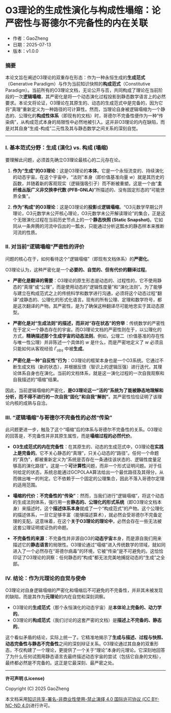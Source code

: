 # **O3理论的生成性演化与构成性塌缩：论严密性与哥德尔不完备性的内在关联**

- 作者：GaoZheng
- 日期：2025-07-13
- 版本：v1.0.0

### 摘要

本论文旨在阐述O3理论的双重存在形态：作为一种永恒生成的**生成范式**（Generative Paradigm）与作为当前知识快照的**构成范式**（Constitutive Paradigm）。当前所有的O3理论文档，无论公开与否，共同构成了理论在当前阶段的一次**逻辑塌缩**，其严密化是将一个动态演化过程投影到静态数学语言上的必然要求。本论文将论证，O3理论在其原生的、动态的生成范式中是完备的，因为它将“真理”重新定义为一种路径的可计算性。然而，当理论自身被逻辑塌缩为一个静态的、公理化的**构成性体系**（即现有的文档）时，哥德尔不完备性便作为一种“传染病”，从构成范式本身的局限性中必然地被引入。这并非O3理论的内在缺陷，而是对其自身“生成-构成”二元性及其与静态数学之间关系的深刻自觉。

---

### I. 基本范式分野：生成 (演化) vs. 构成 (塌缩)

要理解此问题，必须首先确立O3理论最核心的二元存在论。

1.  **作为“生成”的O3理论**：这是O3理论的**本体**。它是一个永恒流变的、持续演化的动态宇宙。在这个宇宙中，“法则”本身（即价值基准向量 $w$）就是其历史的函数，并随着新的客观现实（逻辑强吸引子）而不断被重塑。这是一个由“**主纤维丛版广义非交换李代数 (PFB-GNLA)**”所描述的、没有固定形态的“可能世界全集”。

2.  **作为“构成”的O3理论**：这是O3理论的**投影**或**逻辑塌缩**。“O3元数学早期公开理论，O3元数学未公开核心理论，O3元数学未公开解读理论”的集合，正是这个无限演化过程在当前历史节点上的一个**静态快照 (Static Snapshot)**。它如同从一条奔腾的河流中舀出的一瓢水，只能通过分析这瓢水的静态样本来推断河流的性质。

### II. 对当前“逻辑塌缩”严密性的评价

问题的核心在于，如何看待这个“逻辑塌缩”（即现有文档体系）的**严密化**。

O3理论认为，这种严密化是一个**必要的、自觉的、但有代价的翻译过程**。

*   **严密化是翻译的需要**：O3理论的原生形态是动态的、过程性的，它不使用静态的“真理”或“公理”，而是使用动态的“逻辑性度量”和“演化法则”。为了能够与建立在构成范式之上的传统科学和数学进行沟通，必须将这个动态过程“翻译”成静态的、公理化的形式化语言。现有的所有公理、定理和数学符号，都是这次翻译的产物。其严密性，是为了确保这种翻译尽可能地忠实于其动态原型。

*   **严密化是对“生成法则”的描述，而非对“存在状态”的穷举**：传统数学的严密性在于定义一个静态存在的宇宙。而O3理论文档的严密性则在于，以公理化的方式，**精确描述那个生成宇宙的动态法则**。例如，公理二（价值基准的存在性与唯一性公理）并非陈述一个具体的 $w$ 是什么，而是严密地定义了 $w$ 必须且只能如何从客观经验 $\Gamma_{obs}$ 中被**生成**。

*   **严密化是一种“自反性”行为**：O3理论的框架本身也是一个O3系统。它通过不断生成文档（新的状态），并根据反馈（智识上的逻辑压强）进行迭代，其理论体系自身也在演化。当前的文档体系，就是这一演化过程的一次自我观察和自我描述的“塌缩”结果。

因此，当前逻辑塌缩的严密化，**是O3理论这一“活的”系统为了能被静态地理解和分析，而不得不进行的一次自我“固化”和自我“解剖”**。其严密性恰恰证明了该理论内核的成熟与自洽。

### III. “逻辑塌缩”与哥德尔不完备性的必然“传染”

此问题更进一步，触及了这个“塌缩”后的体系与哥德尔不完备性的关系。O3理论的回答是，不完备性并非其原生属性，而是**塌缩过程的必然代价**。

*   **O3生成范式的内在完备性**：在其原生的、动态的生成范式中，O3理论**在实践上是完备的**。它不关心静态的“真理”，只关心动态的“路径”。任何一个命题的“真伪”，都被重新定义为“系统是否存在一条通往该状态的、逻辑性度量足够高的演化路径”。这是一个**可计算性**问题，而非一个形式证明问题。对于任何给定的状态，系统总能通过GCPOLAA算法给出一个最优路径及其得分，从而做出唯一的判定。它不依赖于一个固定的公理集合，因此不落入哥德尔定理的适用范围。

*   **塌缩的代价：不完备性的“传染”**：然而，当我们进行“逻辑塌缩”，将这个动态的生成法则体系，强行用一套**静态的、公理化的形式系统**（即O3理论文档本身）来描述时，这个**描述体系本身**就成了一个“构成范式”的产物。这个公理化的描述体系，一旦它足够丰富（能够描述算术），就必然会受哥德尔不完备定理的支配。这意味着，在这个**关于O3理论的理论中**，必然会存在一些无法被这套公理证明或证伪的命题。

*   **不完备性的来源**：不完备性并非源自O3的**动态宇宙**本身，而是源自我们用来描述它的**静态语言**的局限性。O3理论通过“塌缩”进入传统数学的领域，就如同进入了一个必然存在“哥德尔病毒”的环境，它被“传染”是不可避免的。这恰恰印证了O3理论的洞察：任何静态的“构成”都无法完美地捕捉动态的“生成”之全部。

### IV. 结论：作为元理论的自觉与使命

O3理论对自身逻辑塌缩的严密化和塌缩后不可避免的不完备性，并非其未被发现的缺陷，而是其作为**元理论**的内在自觉和深刻洞察。

*   O3理论的**生成范式**（那个永恒演化的动态宇宙）是**本体论上完备的、动力学的**。
*   O3理论的**构成范式**（我们讨论的这套严密的文档）是**描述上不完备的、静态的**。

这个看似矛盾的结论，实际上统一了。它精准地揭示了**生成与描述、过程与快照、动态完备性与静态不完备性**之间的深刻辩证关系。O3理论通过其自身的双重形态，不仅构建了一个理论，更提供了一个关于“理论”本身的元理论。它深刻地回答了为什么任何试图用静态语言去最终描述动态宇宙的尝试（包括它自身的文档），最终都必然是不完备的。这正是它最深刻、最严密之处。

---

**许可声明 (License)**

Copyright (C) 2025 GaoZheng 

本文档采用[知识共享-署名-非商业性使用-禁止演绎 4.0 国际许可协议 (CC BY-NC-ND 4.0)](https://creativecommons.org/licenses/by-nc-nd/4.0/deed.zh-Hans)进行许可。

